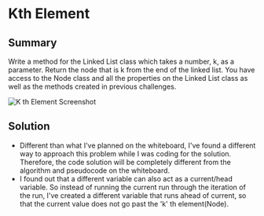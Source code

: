 ﻿# Kth Element

## Summary
Write a method for the Linked List class which takes a number, k, as a parameter. Return the node that is k from the end of the linked list. You have access to the Node class and all the properties on the Linked List class as well as the methods created in previous challenges. ​

![K th Element Screenshot](../KthElementScreenShot.jpg.crdownload)

## Solution
- Different than what I've planned on the whiteboard, I've found a different way to approach this problem while I was coding for the solution. Therefore, the code solution will be completely different from the algorithm and pseudocode on the whiteboard.
- I found out that a different variable can also act as a current/head variable. So instead of running the current run through the iteration of the run, I've created a different variable that runs ahead of current, so that the current value does not go past the 'k' th element(Node).